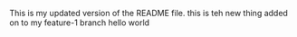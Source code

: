 This is my updated version of the README file.
this is teh new thing added on to my feature-1 branch
hello world 